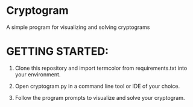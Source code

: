 # Cryptogram
A simple program for visualizing and solving cryptograms

# GETTING STARTED:

1) Clone this repository and import termcolor from requirements.txt into your environment.

2) Open cryptogram.py in a command line tool or IDE of your choice.

3) Follow the program prompts to visualize and solve your cryptogram.

